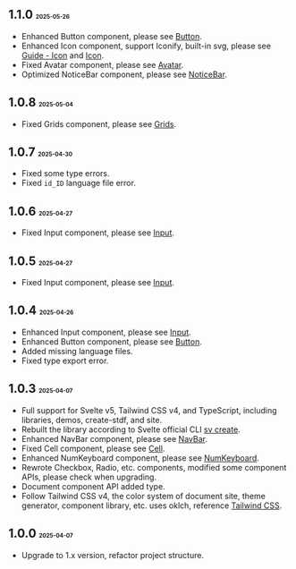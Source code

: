 ## 1.1.0 <font size=1>2025-05-26</font>

- Enhanced Button component, please see [Button](https://stdf.design/components?nav=button&tab=4).
- Enhanced Icon component, support Iconify, built-in svg, please see [Guide - Icon](https://stdf.design/guide/icon) and [Icon](https://stdf.design/components?nav=icon&tab=4).
- Fixed Avatar component, please see [Avatar](https://stdf.design/components?nav=avatar&tab=4).
- Optimized NoticeBar component, please see [NoticeBar](https://stdf.design/components?nav=noticeBar&tab=4).

## 1.0.8 <font size=1>2025-05-04</font>

- Fixed Grids component, please see [Grids](https://stdf.design/components?nav=grids&tab=4).

## 1.0.7 <font size=1>2025-04-30</font>

- Fixed some type errors.
- Fixed `id_ID` language file error.

## 1.0.6 <font size=1>2025-04-27</font>

- Fixed Input component, please see [Input](https://stdf.design/components?nav=input&tab=4).

## 1.0.5 <font size=1>2025-04-27</font>

- Fixed Input component, please see [Input](https://stdf.design/components?nav=input&tab=4).

## 1.0.4 <font size=1>2025-04-26</font>

- Enhanced Input component, please see [Input](https://stdf.design/components?nav=input&tab=4).
- Enhanced Button component, please see [Button](https://stdf.design/components?nav=button&tab=4).
- Added missing language files.
- Fixed type export error.

## 1.0.3 <font size=1>2025-04-07</font>

- Full support for Svelte v5, Tailwind CSS v4, and TypeScript, including libraries, demos, create-stdf, and site.
- Rebuilt the library according to Svelte official CLI [sv create](https://svelte.dev/docs/cli/sv-create).
- Enhanced NavBar component, please see [NavBar](https://stdf.design/components?nav=navBar&tab=4).
- Fixed Cell component, please see [Cell](https://stdf.design/components?nav=cell&tab=4).
- Enhanced NumKeyboard component, please see [NumKeyboard](https://stdf.design/components?nav=numKeyboard&tab=4).
- Rewrote Checkbox, Radio, etc. components, modified some component APIs, please check when upgrading.
- Document component API added type.
- Follow Tailwind CSS v4, the color system of document site, theme generator, component library, etc. uses oklch, reference [Tailwind CSS](https://tailwindcss.com/docs/colors).

## 1.0.0 <font size=1>2025-04-07</font>

- Upgrade to 1.x version, refactor project structure.

